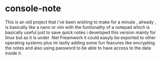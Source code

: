 # console-note
This is an old project that i've been wishing to make for a minute ,  already , is basically like a nano or vim with the funtionality of a notepad which is basically useful just to save quick notes i developed this version mainly for linux but as it is under .Net  Freamwork it could easyly be exported to other operating systems  plus im lastly adding some fun feacures like encrypting the notes and also using password to be able to have access to the data inside it.
